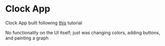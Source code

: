 # Clock App

Clock App built following [this](https://youtu.be/TnAaCyPzVuY) tutorial

No functionality on the UI itself; just was changing colors, adding buttons, and painting a graph

